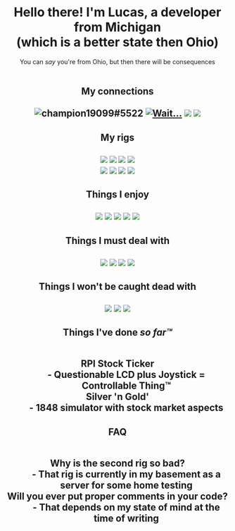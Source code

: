 <h1 align="center">
Hello there! I'm Lucas, a developer from Michigan<br>
(which is a better state then Ohio)</h1>

<!---
Markdown is just a slightly more user friendly HTML.
But HTML is arguably better then Markdown.
---!>

<p align="center">
You can <i>say</i> you're from Ohio, but then there will be consequences<br><br>
</p>

<h2 align="center">My connections<br><br>
<img src=https://img.shields.io/badge/Discord-5865F2?style=for-the-badge&logo=discord&logoColor=white title="champion19099#5522"></img>
<a href=https://github.com/lucaspotter><img src=https://img.shields.io/badge/GitHub-100000?style=for-the-badge&logo=github&logoColor=white title="Wait..."></img></a>
<a href=mailto:birdofblue82@tutanota.com><img src=https://img.shields.io/badge/Tutanota-840010?style=for-the-badge&logo=Tutanota&logoColor=white></img></a>
<a href=https://lucaspotter.ml><img src=https://img.shields.io/badge/website-000000?style=for-the-badge&logo=About.me&logoColor=white></img></a>
</h2>

<h2 align="center">My rigs<br><br>
<img src=https://img.shields.io/badge/Windows-0078D6?style=for-the-badge&logo=windows&logoColor=white></img>
<img src=https://img.shields.io/badge/Ryzen_5_2600-ED1C24?style=for-the-badge&logo=amd&logoColor=white></img>
<img src=https://img.shields.io/badge/RAM-32GB-0078D6?style=for-the-badge&logoColor=white></img>
<img src=https://img.shields.io/badge/GTX_970-76B900?style=for-the-badge&logo=nvidia&logoColor=white></img><br>
<img src=https://img.shields.io/badge/Ubuntu-E95420?style=for-the-badge&logo=ubuntu&logoColor=white></img>
<img src=https://img.shields.io/badge/Phenom_9750-ED1C24?style=for-the-badge&logo=amd&logoColor=white></img>
<img src=https://img.shields.io/badge/RAM-4GB-E95420?style=for-the-badge&logoColor=white></img>
<img src=https://img.shields.io/badge/RS780-ED1C24?style=for-the-badge&logo=amd&logoColor=white></img><br>
</h2>

<h2 align="center">Things I enjoy<br><br>
<img src=https://img.shields.io/badge/Counter_Strike-000000?style=for-the-badge&logo=counter-strike&logoColor=white></img>
<img src=https://img.shields.io/badge/DoorDash-FF3008?style=for-the-badge&logo=DoorDash&logoColor=white></img>
<img src=https://img.shields.io/badge/Python-FFD43B?style=for-the-badge&logo=python&logoColor=blue></img>
<img src=https://img.shields.io/badge/Raspberry%20Pi-A22846?style=for-the-badge&logo=Raspberry%20Pi&logoColor=white></img>
<img src=https://img.shields.io/badge/Spotify-1ED760?&style=for-the-badge&logo=spotify&logoColor=white></img>
</h2>

<h2 align="center">Things I must deal with<br><br>
<img src=https://img.shields.io/badge/Amazon_AWS-FF9900?style=for-the-badge&logo=amazonaws&logoColor=white></img>
<img src=https://img.shields.io/badge/Atom-66595C?style=for-the-badge&logo=Atom&logoColor=white></img>
<img src=https://img.shields.io/badge/HTML5-E34F26?style=for-the-badge&logo=html5&logoColor=white></img>
<img src=https://img.shields.io/badge/JavaScript-323330?style=for-the-badge&logo=javascript&logoColor=F7DF1E></img>
</h2>

<h2 align="center">Things I won't be caught dead with<br><br>
<img src=https://img.shields.io/badge/apple%20silicon-333333?style=for-the-badge&logo=apple&logoColor=white></img>
<img src=https://img.shields.io/badge/Bitcoin-000000?style=for-the-badge&logo=bitcoin&logoColor=white></img>
<img src=https://img.shields.io/badge/Microsoft_Edge-0078D7?style=for-the-badge&logo=Microsoft-edge&logoColor=white></img>
</h2>

<h2 align="center">Things I've done <i>so far™</i><br><br>
<dl>
  <dt>RPI Stock Ticker</dt>
  <dd>- Questionable LCD plus Joystick = Controllable Thing™</dd>
  <dt>Silver 'n Gold'</dt>
  <dd>- 1848 simulator with stock market aspects</dd>
</dl>
</h2>

<h2 align="center">FAQ<br><br>
<dl>
  <dt>Why is the second rig so bad?</dt>
  <dd>- That rig is currently in my basement as a server for some home testing</dd>
  <dt>Will you ever put proper comments in your code?</dt>
  <dd>- That depends on my state of mind at the time of writing</dd>
</dl>
</h2>
